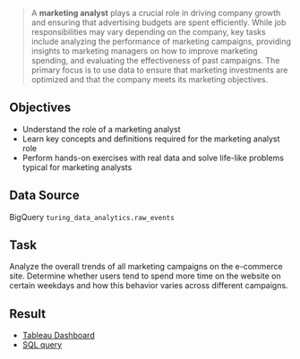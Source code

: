 > A **marketing analyst** plays a crucial role in driving company growth and ensuring that advertising budgets are spent efficiently. While job responsibilities may vary depending on the company, key tasks include analyzing the performance of marketing campaigns, providing insights to marketing managers on how to improve marketing spending, and evaluating the effectiveness of past campaigns. The primary focus is to use data to ensure that marketing investments are optimized and that the company meets its marketing objectives.


## Objectives
- Understand the role of a marketing analyst
- Learn key concepts and definitions required for the marketing analyst role
- Perform hands-on exercises with real data and solve life-like problems typical for marketing analysts

## Data Source 
BigQuery `turing_data_analytics.raw_events`

## Task
Analyze the overall trends of all marketing campaigns on the e-commerce site. Determine whether users tend to spend more time on the website on certain weekdays and how this behavior varies across different campaigns.

## Result
- [Tableau Dashboard](https://public.tableau.com/app/profile/marina.korneva/viz/mkorneSpecializationMAGradedTask/KPI)
- [SQL query](https://github.com/kornemar/Projects/blob/main/02%20Marketing%20Analyst/Marketing%20Analyst.sql)
